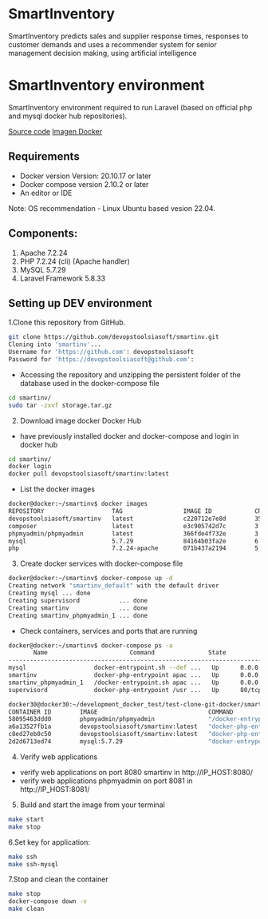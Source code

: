 # SmartInventory
SmartInventory predicts sales and supplier response times, responses to customer demands and uses a recommender system for senior management decision making, using artificial intelligence


# SmartInventory environment
SmartInventory environment required to run Laravel (based on official php and mysql docker hub repositories).

[Source code]([https://github.com/devopstoolsiasoft/smartinv])
[Imagen Docker]([https://hub.docker.com/repository/docker/smartinventoryproductions1/smartinventory])

## Requirements
* Docker version Version: 20.10.17 or later
* Docker compose version  2.10.2 or later
* An editor or IDE

Note: OS recommendation - Linux Ubuntu based vesion 22.04.

## Components:
1. Apache 7.2.24
2. PHP 7.2.24 (cli) (Apache handler)
3. MySQL 5.7.29
4. Laravel Framework 5.8.33

## Setting up DEV environment
1.Clone this repository from GitHub.
```bash
git clone https://github.com/devopstoolsiasoft/smartinv.git
Cloning into 'smartinv'...
Username for 'https://github.com': devopstoolsiasoft
Password for 'https://devopstoolsiasoft@github.com': 
```
- Accessing the repository and unzipping the persistent folder of the database used in the docker-compose file
```bash
cd smartinv/
sudo tar -zxvf storage.tar.gz
```
2. Download image docker Docker Hub 
- have previously installed docker and docker-compose and login in docker hub
 ```bash
 cd smartinv/
 docker login
 docker pull devopstoolsiasoft/smartinv:latest
 ```
- List the docker images
 ```bash 
 docker@docker:~/smartinv$ docker images
 REPOSITORY                   TAG                 IMAGE ID            CREATED             SIZE
 devopstoolsiasoft/smartinv   latest              c220712e7e8d        35 minutes ago      1.36GB
 composer                     latest              e3c905742d7c        3 weeks ago         179MB
 phpmyadmin/phpmyadmin        latest              366fde4f732e        3 weeks ago         468MB
 mysql                        5.7.29              84164b03fa2e        6 weeks ago         456MB
 php                          7.2.24-apache       071b437a2194        5 months ago        410MB
 ```
3. Create docker services with docker-compose file
 ```bash
 docker@docker:~/smartinv$ docker-compose up -d
 Creating network "smartinv_default" with the default driver
 Creating mysql ... done
 Creating supervisord           ... done
 Creating smartinv              ... done
 Creating smartinv_phpmyadmin_1 ... done
 ```
- Check containers, services and ports that are running
 ```bash
 docker@docker:~/smartinv$ docker-compose ps -a
        Name                       Command               State                     Ports                   
 -----------------------------------------------------------------------------------------------------------
 mysql                   docker-entrypoint.sh --def ...   Up      0.0.0.0:33061->3306/tcp, 33060/tcp        
 smartinv                docker-php-entrypoint apac ...   Up      0.0.0.0:443->443/tcp, 0.0.0.0:8080->80/tcp
 smartinv_phpmyadmin_1   /docker-entrypoint.sh apac ...   Up      0.0.0.0:8081->80/tcp                      
 supervisord             docker-php-entrypoint /usr ...   Up      80/tcp                                    
 ```
 ```bash
 docker30@docker30:~/development_docker_test/test-clone-git-docker/smartinv$ docker ps -a
 CONTAINER ID        IMAGE                               COMMAND                  CREATED             STATUS              PORTS                                        NAMES
 58095463ddd0        phpmyadmin/phpmyadmin               "/docker-entrypoint.…"   51 seconds ago      Up 48 seconds       0.0.0.0:8081->80/tcp                         smartinv_phpmyadmin_1
 a6a13527fb1a        devopstoolsiasoft/smartinv:latest   "docker-php-entrypoi…"   51 seconds ago      Up 49 seconds       0.0.0.0:443->443/tcp, 0.0.0.0:8080->80/tcp   smartinv
 c8ed27eb0c50        devopstoolsiasoft/smartinv:latest   "docker-php-entrypoi…"   51 seconds ago      Up 48 seconds       80/tcp                                       supervisord
 2d2d6713ed74        mysql:5.7.29                        "docker-entrypoint.s…"   52 seconds ago      Up 51 seconds       33060/tcp, 0.0.0.0:33061->3306/tcp           mysql
  ```
4. Verify web applications
- verify web applications on port 8080 smartinv in http://IP_HOST:8080/
- verify web applications phpmyadmin on port 8081 in http://IP_HOST:8081/

5. Build and start the image from your terminal
 ```bash
 make start
 make stop
 ```

6.Set key for application:
 ```bash
 make ssh
 make ssh-mysql
 ```
7.Stop and clean the container
 ```bash
 make stop
 docker-compose down -v
 make clean
 ```

